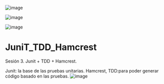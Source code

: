 ![image](https://user-images.githubusercontent.com/55001756/152684414-dfb7676e-c639-4840-a3c3-037a8df1dc64.png)

![image](https://user-images.githubusercontent.com/55001756/152684313-da3c0a0a-423a-452a-b4fc-48475bcd1f54.png)

![image](https://user-images.githubusercontent.com/55001756/152684456-b743e582-21a0-48dd-862b-4b140f40dc58.png)

# JuniT_TDD_Hamcrest
Sesión 3. Junit + TDD + Hamcrest.

 Junit: la base de las pruebas unitarias. Hamcrest,
 TDD:para poder generar código basado en las pruebas.
![image](https://user-images.githubusercontent.com/55001756/152684477-5bfad26b-0142-4521-bade-01541ebf2189.png)
